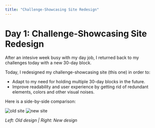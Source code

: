 ```yaml
---
title: "Challenge-Showcasing Site Redesign"
---
```


# Day 1: Challenge-Showcasing Site Redesign

After an intesive week busy with my day job, I returned back to my challenges today with a new 30-day block.

Today, I redesigned my challenge-showcasing site (this one) in order to:

- Adapt to my need for holding multiple 30-day blocks in the future.
- Improve readability and user experience by getting rid of redundant elements, colors and other visual noises.

Here is a side-by-side comparison:

![old site](/images/20220601-0630/day1-old-site.png#float)
![new site](/images/20220601-0630/day1-new-site.png#float)

_Left: Old design | Right: New design_
